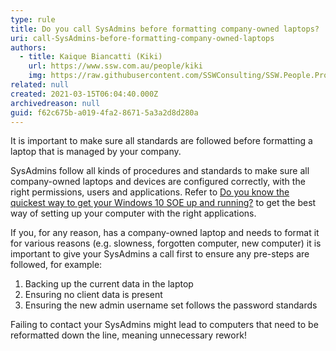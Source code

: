 ```yaml
---
type: rule
title: Do you call SysAdmins before formatting company-owned laptops?
uri: call-SysAdmins-before-formatting-company-owned-laptops
authors:
  - title: Kaique Biancatti (Kiki)
    url: https://www.ssw.com.au/people/kiki
    img: https://raw.githubusercontent.com/SSWConsulting/SSW.People.Profiles/main/Kaique-Biancatti/Images/Kaique-Biancatti-Square.jpg
related: null
created: 2021-03-15T06:04:40.000Z
archivedreason: null
guid: f62c675b-a019-4fa2-8671-5a3a2d8d280a
---
```


It is important to make sure all standards are followed before formatting a laptop that is managed by your company.
 
SysAdmins follow all kinds of procedures and standards to make sure all company-owned laptops and devices are configured correctly, with the right permissions, users and applications. Refer to [Do you know the quickest way to get your Windows 10 SOE up and running?](https://rules.ssw.com.au/do-you-know-the-quickest-way-to-get-your-windows-10-soe-up-and-running) to get the best way of setting up your computer with the right applications.

<!--endintro-->

If you, for any reason, has a company-owned laptop and needs to format it for various reasons (e.g. slowness, forgotten computer, new computer) it is important to give your SysAdmins a call first to ensure any pre-steps are followed, for example:

1.	Backing up the current data in the laptop
2.	Ensuring no client data is present
3.	Ensuring the new admin username set follows the password standards
 
Failing to contact your SysAdmins might lead to computers that need to be reformatted down the line, meaning unnecessary rework!

